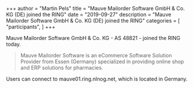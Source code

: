 +++
author = "Martin Pels"
title = "Mauve Mailorder Software GmbH & Co. KG (DE) joined the RING"
date = "2019-09-27"
description = "Mauve Mailorder Software GmbH & Co. KG (DE) joined the RING"
categories = [
    "participants",
]
+++

Mauve Mailorder Software GmbH & Co. KG - AS 48821 - joined the RING today.

> Mauve Mailorder Software is an eCommerce Software Solution Provider from Essen (Germany) specialized in providing online shop and ERP solutions for pharmacies.

Users can connect to mauve01.ring.nlnog.net, which is located in Germany.


